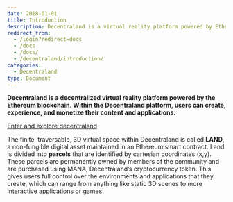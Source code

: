 ```yaml
---
date: 2018-01-01
title: Introduction
description: Decentraland is a virtual reality platform powered by Ethereum.
redirect_from:
  - /login?redirect=docs
  - /docs
  - /docs/
  - /decentraland/introduction/
categories:
  - Decentraland
type: Document
---
```


**Decentraland is a decentralized virtual reality platform powered by the Ethereum blockchain. Within the Decentraland platform, users can create, experience, and monetize their content and applications.**

[Enter and explore decentraland](https://play.decentraland.org)

The finite, traversable, 3D virtual space within Decentraland is called **LAND**, a non-fungible digital asset maintained in an Ethereum smart contract. Land is divided into **parcels** that are identified by cartesian coordinates (x,y). These parcels are permanently owned by members of the community and are purchased using MANA, Decentraland’s cryptocurrency token. This gives users full control over the environments and applications that they create, which can range from anything like static 3D scenes to more interactive applications or games.